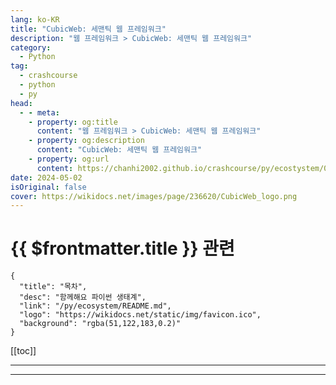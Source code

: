 ```yaml
---
lang: ko-KR
title: "CubicWeb: 세맨틱 웹 프레임워크"
description: "웹 프레임워크 > CubicWeb: 세맨틱 웹 프레임워크"
category:
  - Python
tag: 
  - crashcourse
  - python
  - py
head:
  - - meta:
    - property: og:title
      content: "웹 프레임워크 > CubicWeb: 세맨틱 웹 프레임워크"
    - property: og:description
      content: "CubicWeb: 세맨틱 웹 프레임워크"
    - property: og:url
      content: https://chanhi2002.github.io/crashcourse/py/ecostystem/06/web-framework/cubic-web.html
date: 2024-05-02
isOriginal: false
cover: https://wikidocs.net/images/page/236620/CubicWeb_logo.png
---
```


# {{ $frontmatter.title }} 관련

```component VPCard
{
  "title": "목차",
  "desc": "함께해요 파이썬 생태계",
  "link": "/py/ecosystem/README.md",
  "logo": "https://wikidocs.net/static/img/favicon.ico",
  "background": "rgba(51,122,183,0.2)"
}
```

[[toc]]

---

<SiteInfo
  name="CubicWeb: 세맨틱 웹 프레임워크 | WikiDocs"
  desc="함께해요 파이썬 생태계"
  url="https://wikidocs.net/236620"
  logo="https://wikidocs.net/static/img/favicon.ico"
  preview="https://wikidocs.net/images/page/236620/CubicWeb_logo.png"/>

<!-- TODO: 작성 -->

---
